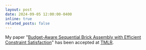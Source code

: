 ```yaml
---
layout: post
date: 2024-09-05 12:00:00-0400
inline: true
related_posts: false
---
```


My paper "<a href="https://arxiv.org/abs/2210.01021" target="_blank">Budget-Aware Sequential Brick Assembly with Efficient Constraint Satisfaction</a>" has been accepted at <a href="https://jmlr.org/tmlr/" target="_blank">TMLR</a>.
